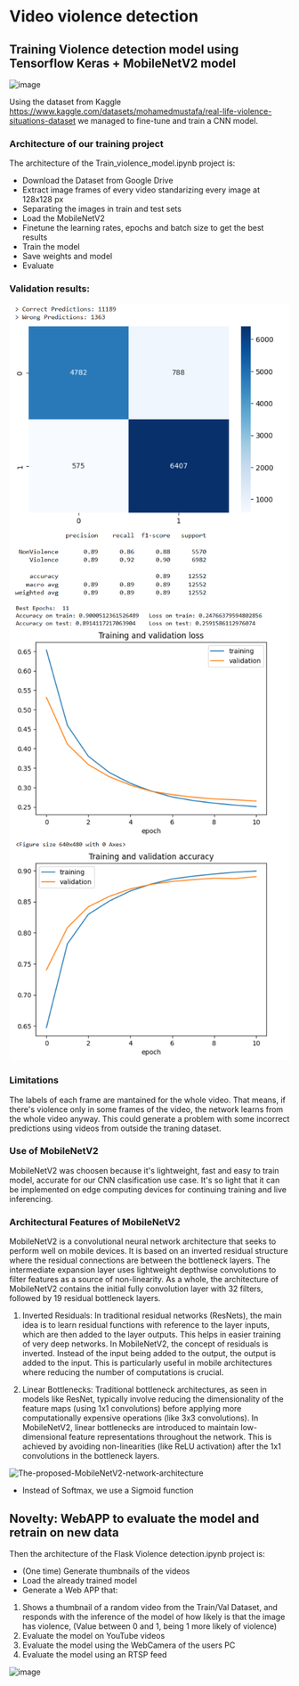 # Video violence detection

## Training Violence detection model using Tensorflow Keras + MobileNetV2 model

![image](https://github.com/jpti89/Video-violence-detection/assets/18633422/cc2e4912-4613-4fe9-a83d-7e527ebc59b4)

Using the dataset from Kaggle https://www.kaggle.com/datasets/mohamedmustafa/real-life-violence-situations-dataset we managed to fine-tune and train a CNN model.

### Architecture of our training project

The architecture of the Train_violence_model.ipynb project is:
- Download the Dataset from Google Drive
- Extract image frames of every video standarizing every image at 128x128 px
- Separating the images in train and test sets
- Load the MobileNetV2
- Finetune the learning rates, epochs and batch size to get the best results
- Train the model
- Save weights and model
- Evaluate

### Validation results:
![Reults1](https://github.com/jpti89/Video-violence-detection/blob/main/Train_results/results.png)
![Reults2](https://github.com/jpti89/Video-violence-detection/blob/main/Train_results/results2.png)

### Limitations
The labels of each frame are mantained for the whole video. That means, if there's violence only in some frames of the video, the network learns from the whole video anyway. This could generate a problem with some incorrect predictions using videos from outside the traning dataset.

### Use of MobileNetV2
MobileNetV2 was choosen because it's lightweight, fast and easy to train model, accurate for our CNN clasification use case. It's so light that it can be implemented on edge computing devices for continuing training and live inferencing.

### Architectural Features of MobileNetV2
MobileNetV2 is a convolutional neural network architecture that seeks to perform well on mobile devices. It is based on an inverted residual structure where the residual connections are between the bottleneck layers. The intermediate expansion layer uses lightweight depthwise convolutions to filter features as a source of non-linearity. 
As a whole, the architecture of MobileNetV2 contains the initial fully convolution layer with 32 filters, followed by 19 residual bottleneck layers.

1. Inverted Residuals:
In traditional residual networks (ResNets), the main idea is to learn residual functions with reference to the layer inputs, which are then added to the layer outputs. This helps in easier training of very deep networks.
In MobileNetV2, the concept of residuals is inverted. Instead of the input being added to the output, the output is added to the input. This is particularly useful in mobile architectures where reducing the number of computations is crucial.

2. Linear Bottlenecks:
Traditional bottleneck architectures, as seen in models like ResNet, typically involve reducing the dimensionality of the feature maps (using 1x1 convolutions) before applying more computationally expensive operations (like 3x3 convolutions).
In MobileNetV2, linear bottlenecks are introduced to maintain low-dimensional feature representations throughout the network. This is achieved by avoiding non-linearities (like ReLU activation) after the 1x1 convolutions in the bottleneck layers.

![The-proposed-MobileNetV2-network-architecture](https://github.com/jpti89/Video-violence-detection/assets/18633422/825b9b1f-76e1-494c-8948-d9b254031444)
* Instead of Softmax, we use a Sigmoid function



## Novelty: WebAPP to evaluate the model and retrain on new data

Then the architecture of the Flask Violence detection.ipynb project is:
- (One time) Generate thumbnails of the videos
- Load the already trained model
- Generate a Web APP that:
1. Shows a thumbnail of a random video from the Train/Val Dataset, and responds with the inference of the model of how likely is that the image has violence, (Value between 0 and 1, being 1 more likely of violence)
2. Evaluate the model on YouTube videos
3. Evaluate the model using the WebCamera of the users PC
4. Evaluate the model using an RTSP feed


![image](https://github.com/jpti89/Video-violence-detection/assets/18633422/9f017a54-ceb9-4676-9ad9-40a10cb007b6)



